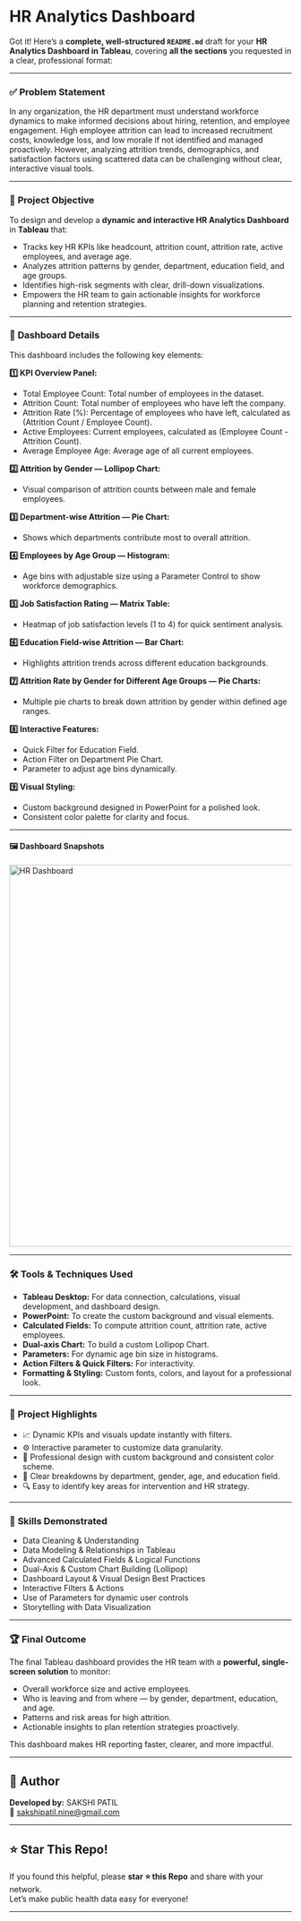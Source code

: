 # HR Analytics Dashboard
Got it! Here’s a **complete, well-structured `README.md`** draft for your **HR Analytics Dashboard in Tableau**, covering **all the sections** you requested in a clear, professional format:

---

### ✅ **Problem Statement**

In any organization, the HR department must understand workforce dynamics to make informed decisions about hiring, retention, and employee engagement. High employee attrition can lead to increased recruitment costs, knowledge loss, and low morale if not identified and managed proactively. However, analyzing attrition trends, demographics, and satisfaction factors using scattered data can be challenging without clear, interactive visual tools.

---

### 🎯 **Project Objective**

To design and develop a **dynamic and interactive HR Analytics Dashboard** in **Tableau** that:

* Tracks key HR KPIs like headcount, attrition count, attrition rate, active employees, and average age.
* Analyzes attrition patterns by gender, department, education field, and age groups.
* Identifies high-risk segments with clear, drill-down visualizations.
* Empowers the HR team to gain actionable insights for workforce planning and retention strategies.

---

### 📌 **Dashboard Details**

This dashboard includes the following key elements:

**1️⃣ KPI Overview Panel:**

* Total Employee Count: Total number of employees in the dataset.
* Attrition Count: Total number of employees who have left the company.
* Attrition Rate (%): Percentage of employees who have left, calculated as (Attrition Count / Employee Count).
* Active Employees: Current employees, calculated as (Employee Count - Attrition Count).
* Average Employee Age: Average age of all current employees.

**2️⃣ Attrition by Gender — Lollipop Chart:**

* Visual comparison of attrition counts between male and female employees.

**3️⃣ Department-wise Attrition — Pie Chart:**

* Shows which departments contribute most to overall attrition.

**4️⃣ Employees by Age Group — Histogram:**

* Age bins with adjustable size using a Parameter Control to show workforce demographics.

**5️⃣ Job Satisfaction Rating — Matrix Table:**

* Heatmap of job satisfaction levels (1 to 4) for quick sentiment analysis.

**6️⃣ Education Field-wise Attrition — Bar Chart:**

* Highlights attrition trends across different education backgrounds.

**7️⃣ Attrition Rate by Gender for Different Age Groups — Pie Charts:**

* Multiple pie charts to break down attrition by gender within defined age ranges.

**8️⃣ Interactive Features:**

* Quick Filter for Education Field.
* Action Filter on Department Pie Chart.
* Parameter to adjust age bins dynamically.

**9️⃣ Visual Styling:**

* Custom background designed in PowerPoint for a polished look.
* Consistent color palette for clarity and focus.

---
#### 🖼️ **Dashboard Snapshots**

<img width="1222" height="682" alt="HR Dashboard " src="https://github.com/user-attachments/assets/b391ed0f-43d7-4bae-a79d-4cd3583e74d1" />

---

### 🛠️ **Tools & Techniques Used**

* **Tableau Desktop:** For data connection, calculations, visual development, and dashboard design.
* **PowerPoint:** To create the custom background and visual elements.
* **Calculated Fields:** To compute attrition count, attrition rate, active employees.
* **Dual-axis Chart:** To build a custom Lollipop Chart.
* **Parameters:** For dynamic age bin size in histograms.
* **Action Filters & Quick Filters:** For interactivity.
* **Formatting & Styling:** Custom fonts, colors, and layout for a professional look.

---

### 🌟 **Project Highlights**

* 📈 Dynamic KPIs and visuals update instantly with filters.
* ⚙️ Interactive parameter to customize data granularity.
* 🎨 Professional design with custom background and consistent color scheme.
* 🎯 Clear breakdowns by department, gender, age, and education field.
* 🔍 Easy to identify key areas for intervention and HR strategy.

---

### 💼 **Skills Demonstrated**

* Data Cleaning & Understanding
* Data Modeling & Relationships in Tableau
* Advanced Calculated Fields & Logical Functions
* Dual-Axis & Custom Chart Building (Lollipop)
* Dashboard Layout & Visual Design Best Practices
* Interactive Filters & Actions
* Use of Parameters for dynamic user controls
* Storytelling with Data Visualization

---

### 🏆 **Final Outcome**

The final Tableau dashboard provides the HR team with a **powerful, single-screen solution** to monitor:

* Overall workforce size and active employees.
* Who is leaving and from where — by gender, department, education, and age.
* Patterns and risk areas for high attrition.
* Actionable insights to plan retention strategies proactively.

This dashboard makes HR reporting faster, clearer, and more impactful.

---

## 👤 Author

**Developed by:** SAKSHI PATIL  
📧 sakshipatil.nine@gmail.com

---

## ⭐ Star This Repo!

If you found this helpful, please **star ⭐ this Repo** and share with your network.  
Let’s make public health data easy for everyone!

---

